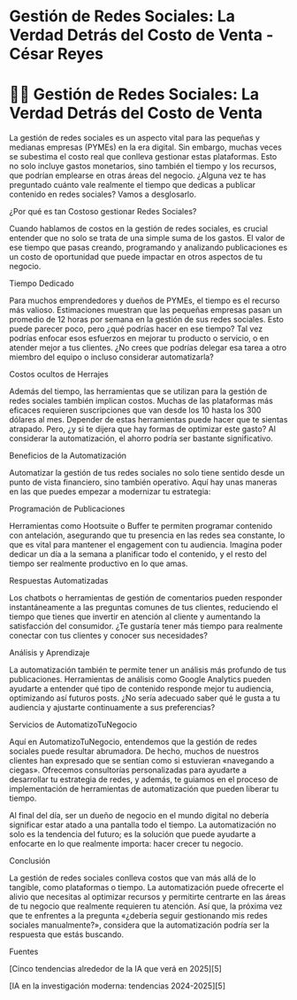 # Gestión de Redes Sociales: La Verdad Detrás del Costo de Venta - César Reyes
# 👨‍🏫 Gestión de Redes Sociales: La Verdad Detrás del Costo de Venta
La gestión de redes sociales es un aspecto vital para las pequeñas y medianas empresas (PYMEs) en la era digital. Sin embargo, muchas veces se subestima el costo real que conlleva gestionar estas plataformas. Esto no solo incluye gastos monetarios, sino también el tiempo y los recursos, que podrían emplearse en otras áreas del negocio. ¿Alguna vez te has preguntado cuánto vale realmente el tiempo que dedicas a publicar contenido en redes sociales? Vamos a desglosarlo.
¿Por qué es tan Costoso gestionar Redes Sociales?
Cuando hablamos de costos en la gestión de redes sociales, es crucial entender que no solo se trata de una simple suma de los gastos. El valor de ese tiempo que pasas creando, programando y analizando publicaciones es un costo de oportunidad que puede impactar en otros aspectos de tu negocio.
Tiempo Dedicado
Para muchos emprendedores y dueños de PYMEs, el tiempo es el recurso más valioso. Estimaciones muestran que las pequeñas empresas pasan un promedio de 12 horas por semana en la gestión de sus redes sociales. Esto puede parecer poco, pero ¿qué podrías hacer en ese tiempo? Tal vez podrías enfocar esos esfuerzos en mejorar tu producto o servicio, o en atender mejor a tus clientes. ¿No crees que podrías delegar esa tarea a otro miembro del equipo o incluso considerar automatizarla?
Costos ocultos de Herrajes
Además del tiempo, las herramientas que se utilizan para la gestión de redes sociales también implican costos. Muchas de las plataformas más eficaces requieren suscripciones que van desde los 10 hasta los 300 dólares al mes. Depender de estas herramientas puede hacer que te sientas atrapado. Pero, ¿y si te dijera que hay formas de optimizar este gasto? Al considerar la automatización, el ahorro podría ser bastante significativo.
Beneficios de la Automatización
Automatizar la gestión de tus redes sociales no solo tiene sentido desde un punto de vista financiero, sino también operativo. Aquí hay unas maneras en las que puedes empezar a modernizar tu estrategia:
Programación de Publicaciones
Herramientas como Hootsuite o Buffer te permiten programar contenido con antelación, asegurando que tu presencia en las redes sea constante, lo que es vital para mantener el engagement con tu audiencia. Imagina poder dedicar un día a la semana a planificar todo el contenido, y el resto del tiempo ser realmente productivo en lo que amas.
Respuestas Automatizadas
Los chatbots o herramientas de gestión de comentarios pueden responder instantáneamente a las preguntas comunes de tus clientes, reduciendo el tiempo que tienes que invertir en atención al cliente y aumentando la satisfacción del consumidor. ¿Te gustaría tener más tiempo para realmente conectar con tus clientes y conocer sus necesidades?
Análisis y Aprendizaje
La automatización también te permite tener un análisis más profundo de tus publicaciones. Herramientas de análisis como Google Analytics pueden ayudarte a entender qué tipo de contenido responde mejor tu audiencia, optimizando así futuros posts. ¿No sería adecuado saber qué le gusta a tu audiencia y ajustarte continuamente a sus preferencias?
Servicios de AutomatizoTuNegocio
Aquí en AutomatizoTuNegocio, entendemos que la gestión de redes sociales puede resultar abrumadora. De hecho, muchos de nuestros clientes han expresado que se sentían como si estuvieran «navegando a ciegas». Ofrecemos consultorías personalizadas para ayudarte a desarrollar tu estrategia de redes, y además, te guiamos en el proceso de implementación de herramientas de automatización que pueden liberar tu tiempo.
Al final del día, ser un dueño de negocio en el mundo digital no debería significar estar atado a una pantalla todo el tiempo. La automatización no solo es la tendencia del futuro; es la solución que puede ayudarte a enfocarte en lo que realmente importa: hacer crecer tu negocio.
Conclusión
La gestión de redes sociales conlleva costos que van más allá de lo tangible, como plataformas o tiempo. La automatización puede ofrecerte el alivio que necesitas al optimizar recursos y permitirte centrarte en las áreas de tu negocio que realmente requieren tu atención. Así que, la próxima vez que te enfrentes a la pregunta «¿debería seguir gestionando mis redes sociales manualmente?», considera que la automatización podría ser la respuesta que estás buscando.
Fuentes
[Cinco tendencias alrededor de la IA que verá en 2025][5]
[IA en la investigación moderna: tendencias 2024-2025][5]